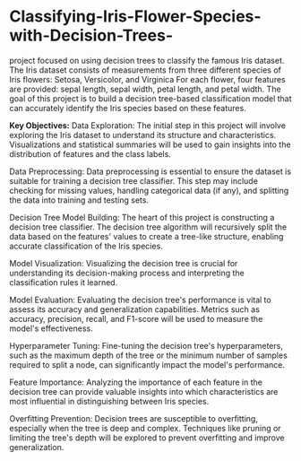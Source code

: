 # Classifying-Iris-Flower-Species-with-Decision-Trees-
project focused on using decision trees to classify the famous Iris dataset. The Iris dataset consists of measurements from three different species of Iris flowers: Setosa, Versicolor, and Virginica
For each flower, four features are provided: sepal length, sepal width, petal length, and petal width. The goal of this project is to build a decision tree-based classification model that can accurately identify the Iris species based on these features.

**Key Objectives:**
Data Exploration: The initial step in this project will involve exploring the Iris dataset to understand its structure and characteristics. Visualizations and statistical summaries will be used to gain insights into the distribution of features and the class labels.

Data Preprocessing: Data preprocessing is essential to ensure the dataset is suitable for training a decision tree classifier. This step may include checking for missing values, handling categorical data (if any), and splitting the data into training and testing sets.

Decision Tree Model Building: The heart of this project is constructing a decision tree classifier. The decision tree algorithm will recursively split the data based on the features' values to create a tree-like structure, enabling accurate classification of the Iris species.

Model Visualization: Visualizing the decision tree is crucial for understanding its decision-making process and interpreting the classification rules it learned.

Model Evaluation: Evaluating the decision tree's performance is vital to assess its accuracy and generalization capabilities. Metrics such as accuracy, precision, recall, and F1-score will be used to measure the model's effectiveness.

Hyperparameter Tuning: Fine-tuning the decision tree's hyperparameters, such as the maximum depth of the tree or the minimum number of samples required to split a node, can significantly impact the model's performance.

Feature Importance: Analyzing the importance of each feature in the decision tree can provide valuable insights into which characteristics are most influential in distinguishing between Iris species.

Overfitting Prevention: Decision trees are susceptible to overfitting, especially when the tree is deep and complex. Techniques like pruning or limiting the tree's depth will be explored to prevent overfitting and improve generalization.
